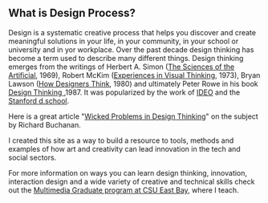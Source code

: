 ## What is Design Process?

Design is a systematic creative process that helps you discover and create meaningful solutions in your life, in your community, in your school or university and in yor workplace. Over the past decade design thinking has become a term used to describe many different things. Design thinking emerges from the writings of Herbert A. Simon (<a href="http://amzn.to/2odcjwm">The Sciences of the Artificial</a>, 1969), Robert McKim (<a href="http://amzn.to/2oQNRSI">Experiences in Visual Thinking</a>, 1973), Bryan Lawson (<a href="http://amzn.to/2nsRvly">How Designers Think</a>, 1980) and ultimately Peter Rowe in his book <a href="http://amzn.to/2oUtJw0">Design Thinking </a>,1987. It was popularized by the work of <a href="https://www.ideo.com/">IDEO</a> and the <a href="https://dschool.stanford.edu/">Stanford d.school</a>.

Here is a great article "<a href="http://web.mit.edu/jrankin/www/engin_as_lib_art/Design_thinking.pdf">Wicked Problems in Design Thinking</a>" on the subject by Richard Buchanan.


I created this site as a way to build a resource to tools, methods and examples of how art and creativity can lead innovation in the tech and social sectors.

For more information on ways you can learn design thinking, innovation, interaction design and a wide variety of creative and technical skills check out the <a href="http://multimedia.csueastbay.edu/">Multimedia Graduate program at CSU East Bay</a>, where I teach.
